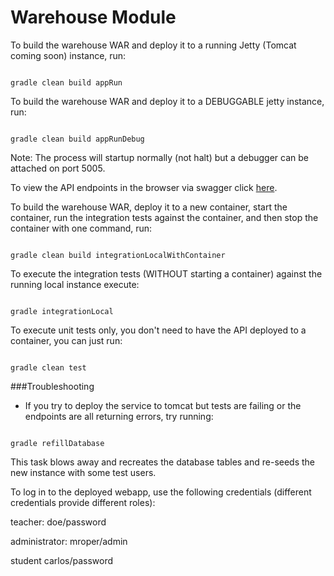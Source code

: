 Warehouse Module
================

To build the warehouse WAR and deploy it to a running Jetty (Tomcat coming soon) instance, run:

<code>
gradle clean build appRun
</code>

To build the warehouse WAR and deploy it to a DEBUGGABLE jetty instance, run:

<code>
gradle clean build appRunDebug
</code>

Note: The process will startup normally (not halt) but a debugger can be attached on port 5005.

To view the API endpoints in the browser via swagger click [here](http://localhost:8085/warehouse).

To build the warehouse WAR, deploy it to a new container, start the container,
run the integration tests against the container, and then stop the container with one command, run:

<code>
gradle clean build integrationLocalWithContainer
</code>

To execute the integration tests (WITHOUT starting a container) against the running local instance execute:

<code>
gradle integrationLocal
</code>

To execute unit tests only, you don't need to have the API deployed to a container, you can just run:

<code>
gradle clean test
</code>

###Troubleshooting

* If you try to deploy the service to tomcat but tests are failing or the endpoints are all returning errors, 
try running:

<code>
gradle refillDatabase
</code>

This task blows away and recreates the database tables and re-seeds the
new instance with some test users.

To log in to the deployed webapp, use the following credentials (different credentials provide different roles):

teacher:
doe/password

administrator:
mroper/admin

student
carlos/password
